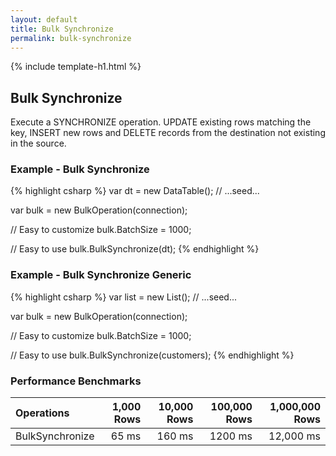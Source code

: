 ```yaml
---
layout: default
title: Bulk Synchronize
permalink: bulk-synchronize
---
```


{% include template-h1.html %}

## Bulk Synchronize
Execute a SYNCHRONIZE operation. UPDATE existing rows matching the key, INSERT new rows and DELETE records from the destination not existing in the source.

### Example - Bulk Synchronize
{% highlight csharp %}
var dt = new DataTable();
// ...seed...

var bulk = new BulkOperation(connection);

// Easy to customize
bulk.BatchSize = 1000;

// Easy to use
bulk.BulkSynchronize(dt);
{% endhighlight %}

### Example - Bulk Synchronize Generic
{% highlight csharp %}
var list = new List<Customer>();
// ...seed...

var bulk = new BulkOperation<Customer>(connection);

// Easy to customize
bulk.BatchSize = 1000;

// Easy to use
bulk.BulkSynchronize(customers);
{% endhighlight %}

### Performance Benchmarks

| Operations      | 1,000 Rows     | 10,000 Rows    | 100,000 Rows   | 1,000,000 Rows |
| :-------------- | -------------: | -------------: | -------------: | -------------: |
| BulkSynchronize | 65 ms          | 160 ms         | 1200 ms        | 12,000 ms      |
